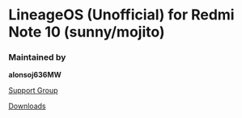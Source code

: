 # LineageOS (Unofficial) for Redmi Note 10 (sunny/mojito)

### Maintained by

**alonsoj636MW**

[Support Group](https://t.me/rn10potato)

[Downloads](https://sourceforge.net/projects/alonso-lineage-releases/files/)
